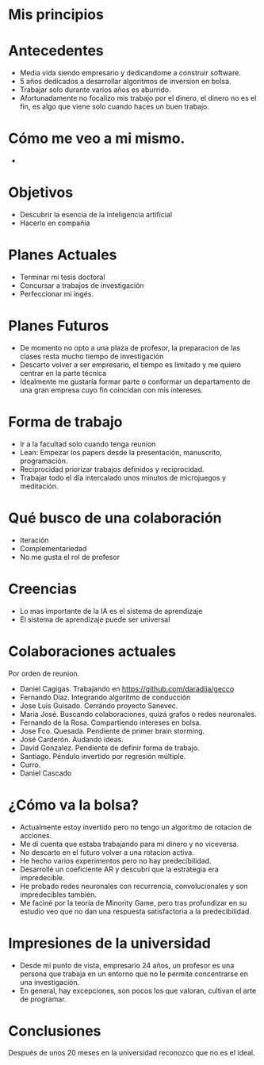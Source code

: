 # Mis principios

# Antecedentes
* Media vida siendo empresario y dedicandome a construir software.
* 5 años dedicados a desarrollar algoritmos de inversion en bolsa.
* Trabajar solo durante varios años es aburrido.
* Afortunadamente no focalizo mis trabajo por el dinero, el dinero no es el fin, es algo que viene solo cuando haces un buen trabajo.

# Cómo me veo a mi mismo. 
* 

# Objetivos
* Descubrir la esencia de la inteligencia artificial
* Hacerlo en compañía

# Planes Actuales
* Terminar mi tesis doctoral
* Concursar a trabajos de investigación
* Perfeccionar mi ingés.

# Planes Futuros
* De momento no opto a una plaza de profesor, la preparacion de las clases resta mucho tiempo de investigación
* Descarto volver a ser empresario, el tiempo es limitado y me quiero centrar en la parte técnica
* Idealmente me gustaría formar parte o conformar un departamento de una gran empresa cuyo fin coincidan con mis intereses.

# Forma de trabajo
* Ir a la facultad solo cuando tenga reunion
* Lean: Empezar los papers desde la presentación, manuscrito, programación.
* Reciprocidad priorizar trabajos definidos y reciprocidad.
* Trabajar todo el día intercalado unos minutos de microjuegos y meditación.

# Qué busco de una colaboración
* Iteración
* Complementariedad
* No me gusta el rol de profesor

# Creencias
* Lo mas importante de la IA es el sistema de aprendizaje
* El sistema de aprendizaje puede ser universal

# Colaboraciones actuales
Por orden de reunion.
* Daniel Cagigas. Trabajando en https://github.com/daradija/gecco
* Fernando Díaz. Integrando algoritmo de conducción
* Jose Luís Guisado. Cerrándo proyecto Sanevec.
* Maria José. Buscando colaboraciones, quizá grafos o redes neuronales.
* Fernando de la Rosa. Compartiendo intereses en bolsa.
* Jose Fco. Quesada. Pendiente de primer brain storming.
* José Carderón. Audando ideas.
* David Gonzalez. Pendiente de definir forma de trabajo.
* Santiago. Péndulo invertido por regresión múltiple. 
* Curro. 
* Daniel Cascado

# ¿Cómo va la bolsa?
* Actualmente estoy invertido pero no tengo un algoritmo de rotacion de acciones.
* Me dí cuenta que estaba trabajando para mi dinero y no viceversa.
* No descarto en el futuro volver a una rotacion activa.
* He hecho varios experimentos pero no hay predecibilidad.
* Desarrollé un coeficiente AR y descubrí que la estrategia era impredecible.
* He probado redes neuronales con recurrencia, convolucionales y son impredecibles también.
* Me faciné por la teoría de Minority Game, pero tras profundizar en su estudio veo que no dan una respuesta satisfactoria a la predecibilidad.

# Impresiones de la universidad 
* Desde mi punto de vista, empresario 24 años, un profesor es una persona que trabaja en un entorno que no le permite concentrarse en una investigación.
* En general, hay excepciones, son pocos los que valoran, cultivan el arte de programar.

# Conclusiones
Después de unos 20 meses en la universidad reconozco que no es el ideal.

